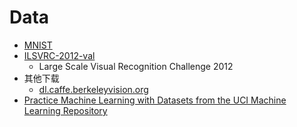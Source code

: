# Data

* [MNIST](http://yann.lecun.com/exdb/mnist/)
* [ILSVRC-2012-val](http://www.image-net.org/challenges/LSVRC/2012/)
  * Large Scale Visual Recognition Challenge 2012
* 其他下载
  * [dl.caffe.berkeleyvision.org](http://dl.caffe.berkeleyvision.org/)
* [Practice Machine Learning with Datasets from the UCI Machine Learning Repository](http://machinelearningmastery.com/practice-machine-learning-with-small-in-memory-datasets-from-the-uci-machine-learning-repository/)
